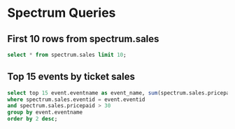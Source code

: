 # Spectrum Queries

## First 10 rows from spectrum.sales
```SQL
select * from spectrum.sales limit 10;
```

## Top 15 events by ticket sales
```SQL
select top 15 event.eventname as event_name, sum(spectrum.sales.pricepaid) as gross_ticket_sales from spectrum.sales, event
where spectrum.sales.eventid = event.eventid
and spectrum.sales.pricepaid > 30
group by event.eventname
order by 2 desc;
```